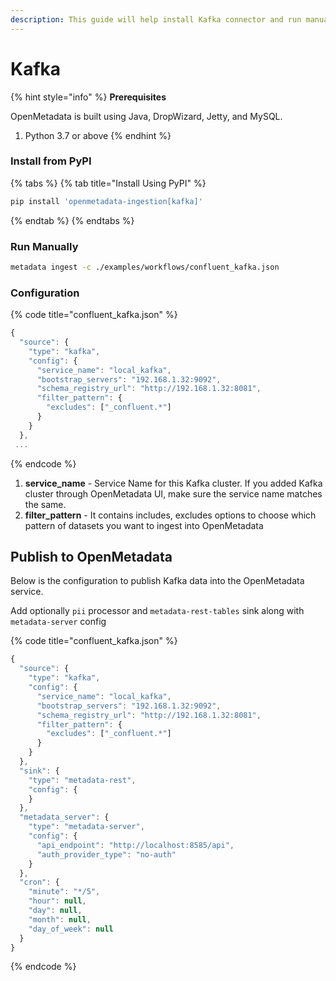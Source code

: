 ```yaml
---
description: This guide will help install Kafka connector and run manually
---
```


# Kafka

{% hint style="info" %}
**Prerequisites**

OpenMetadata is built using Java, DropWizard, Jetty, and MySQL.

1. Python 3.7 or above
{% endhint %}

### Install from PyPI

{% tabs %}
{% tab title="Install Using PyPI" %}
```bash
pip install 'openmetadata-ingestion[kafka]'
```
{% endtab %}
{% endtabs %}

### Run Manually

```bash
metadata ingest -c ./examples/workflows/confluent_kafka.json
```

### Configuration

{% code title="confluent\_kafka.json" %}
```javascript
{
  "source": {
    "type": "kafka",
    "config": {
      "service_name": "local_kafka",
      "bootstrap_servers": "192.168.1.32:9092",
      "schema_registry_url": "http://192.168.1.32:8081",
      "filter_pattern": {
        "excludes": ["_confluent.*"]
      }
    }
  },
 ...
```
{% endcode %}

1. **service\_name** - Service Name for this Kafka cluster. If you added Kafka cluster through OpenMetadata UI, make sure the service name matches the same.
2. **filter\_pattern** - It contains includes, excludes options to choose which pattern of datasets you want to ingest into OpenMetadata

## Publish to OpenMetadata

Below is the configuration to publish Kafka data into the OpenMetadata service.

Add optionally `pii` processor and `metadata-rest-tables` sink along with `metadata-server` config

{% code title="confluent\_kafka.json" %}
```javascript
{
  "source": {
    "type": "kafka",
    "config": {
      "service_name": "local_kafka",
      "bootstrap_servers": "192.168.1.32:9092",
      "schema_registry_url": "http://192.168.1.32:8081",
      "filter_pattern": {
        "excludes": ["_confluent.*"]
      }
    }
  },
  "sink": {
    "type": "metadata-rest",
    "config": {
    }
  },
  "metadata_server": {
    "type": "metadata-server",
    "config": {
      "api_endpoint": "http://localhost:8585/api",
      "auth_provider_type": "no-auth"
    }
  },
  "cron": {
    "minute": "*/5",
    "hour": null,
    "day": null,
    "month": null,
    "day_of_week": null
  }
}
```
{% endcode %}

